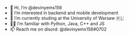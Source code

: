 - 👋 Hi, I’m @devinyems156
- 👀 I’m interested in backend and mobile development
- 🌱 I’m currently studing at the University of Warsaw 🇵🇱
- 👨‍💻 I’m familiar with Python, Java, C++ and JS
- 📫 Reach me on disord: @devinyems156#0702 

<!---
devinyems156/devinyems156 is a ✨ special ✨ repository because its `README.md` (this file) appears on your GitHub profile.
You can click the Preview link to take a look at your changes.
--->
